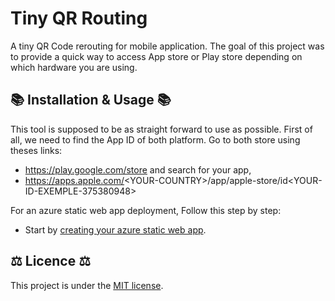 # Tiny QR Routing
A tiny QR Code rerouting for mobile application. The goal of this project was to provide a quick way to access App store or Play store depending on which hardware you are using.

## 📚 Installation & Usage 📚
This tool is supposed to be as straight forward to use as possible. First of all, we need to find the App ID of both platform. Go to both store using theses links:
- https://play.google.com/store and search for your app, 
- https://apps.apple.com/<YOUR-COUNTRY\>/app/apple-store/id\<YOUR-ID-EXEMPLE-375380948\>

For an azure static web app deployment, Follow this step by step:
- Start by [creating your azure static web app]().

## ⚖️ Licence ⚖️
This project is under the [MIT license](./LICENSE).
